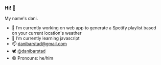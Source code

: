 ### Hi! 👋

<!--
**danibarstad/danibarstad** is a ✨ _special_ ✨ repository because its `README.md` (this file) appears on your GitHub profile.
-->

My name's dani.

- 🔭 I’m currently working on web app to generate a Spotify playlist based on your current location's weather
- 🌱 I’m currently learning javascript
- 📫 danibarstad@gmail.com
- :dove: [@danibarstad](https://twitter.com/danibarstad)
- 😄 Pronouns: he/him
